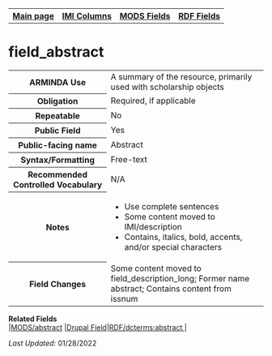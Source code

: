 <!DOCTYPE html>
<html>

<body>
<table style="width:100%">
  <tr>
    <th><a href="index.md">Main page</a></th>
	<th><a href="IMI.md">IMI Columns</a></th>
    <th><a href="MODS.md">MODS Fields</a></th>
    <th><a href="RDF.md">RDF Fields</a></th>
  </tr>
</table>

<h1>field_abstract</h1>
<table>
<tr>
	<th>ARMINDA Use</th>
	<td>A summary of the resource, primarily used with scholarship objects </td>
</tr>
<tr>
	<th>Obligation</th>
	<td>Required, if applicable</td>
</tr>
<tr>
	<th>Repeatable</th>
	<td>No</td>
</tr>
<tr>
	<th>Public Field</th>
	<td>Yes</td>
</tr>
<tr>
	<th>Public-facing name</th>
	<td>Abstract</td>
</tr>
<tr>
	<th>Syntax/Formatting</th>
	<td>Free-text</td>
</tr>
<tr>
	<th>Recommended Controlled Vocabulary</th>
	<td>N/A</td>
</tr>
<tr>
	<th>Notes</th>
	<td>
		<ul>
			<li>Use complete sentences</li>
			<li>Some content moved to IMI/description</li>
			<li>Contains, italics, bold, accents, and/or special characters</li>
		</ul>
	</td>
</tr>
<tr>
	<th>Field Changes</th>
	<td>Some content moved to field_description_long; Former name abstract; Contains content from issnum</td>
</tr>
</table>
<dl>
	<dt><b>Related Fields</b></dt>
		|<a href="mods.abstract.md">MODS/abstract</a> |<a href="DrupalFields.md">Drupal Field</a>|<a href="rdf.dcterms.abstract.md">RDF/dcterms:abstract </a>|
</dl>
<p><i>Last Updated: </i>01/28/2022</p>
</body>
</html>
